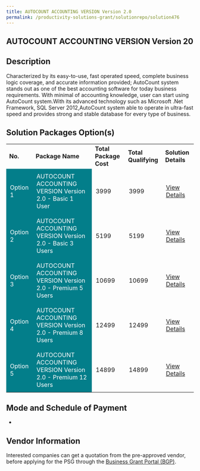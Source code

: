 ```yaml
---
title: AUTOCOUNT ACCOUNTING VERSION Version 2.0
permalink: /productivity-solutions-grant/solutionrepo/solution476
---
```


## AUTOCOUNT ACCOUNTING VERSION Version 20

## Description

Characterized by its easy-to-use, fast operated speed, complete business logic coverage, and accurate information provided; AutoCount system stands out as one of the best accounting software for today business requirements. With minimal of accounting knowledge, user can start using AutoCount system.With its advanced technology such as Microsoft .Net Framework, SQL Server 2012,AutoCount system able to operate in ultra-fast speed and provides strong and stable database for every type of business.

## Solution Packages Option(s)

<table>
<tr>
<td><b>No.</b></td>
<td><b>Package Name</b></td>
<td><b>Total Package Cost</b></td>
<td><b>Total Qualifying</b></td>
<td><b>Solution Details</b></td>
</tr>
<tr>
<td style='padding: 10px; background-color: #037E8A; color: #FFFFFF;'>Option 1</td>
<td style='padding: 10px; background-color: #037E8A; color: #FFFFFF;'>AUTOCOUNT ACCOUNTING VERSION Version 2.0 - Basic 1 User</td>
<td style='padding: 10px;'>3999</td>
<td style='padding: 10px;'>3999</td>
<td style='padding: 10px;'><a href='https://www.gobusiness.gov.sg/images/psg/Desensitised_Ingenious_Business_Annex_3_CR_wef_8_July_2021_Part_1.pdf' target='_blank'>View Details</a></td>
</tr>
<tr>
<td style='padding: 10px; background-color: #037E8A; color: #FFFFFF;'>Option 2</td>
<td style='padding: 10px; background-color: #037E8A; color: #FFFFFF;'>AUTOCOUNT ACCOUNTING VERSION Version 2.0 - Basic 3 Users</td>
<td style='padding: 10px;'>5199</td>
<td style='padding: 10px;'>5199</td>
<td style='padding: 10px;'><a href='https://www.gobusiness.gov.sg/images/psg/Desensitised_Ingenious_Business_Annex_3_CR_wef_8_July_2021_Part_2.pdf' target='_blank'>View Details</a></td>
</tr>
<tr>
<td style='padding: 10px; background-color: #037E8A; color: #FFFFFF;'>Option 3</td>
<td style='padding: 10px; background-color: #037E8A; color: #FFFFFF;'>AUTOCOUNT ACCOUNTING VERSION Version 2.0 - Premium 5 Users</td>
<td style='padding: 10px;'>10699</td>
<td style='padding: 10px;'>10699</td>
<td style='padding: 10px;'><a href='https://www.gobusiness.gov.sg/images/psg/Desensitised_Ingenious_Business_Annex_3_CR_wef_8_July_2021_Part_3.pdf' target='_blank'>View Details</a></td>
</tr>
<tr>
<td style='padding: 10px; background-color: #037E8A; color: #FFFFFF;'>Option 4</td>
<td style='padding: 10px; background-color: #037E8A; color: #FFFFFF;'>AUTOCOUNT ACCOUNTING VERSION Version 2.0 - Premium 8 Users</td>
<td style='padding: 10px;'>12499</td>
<td style='padding: 10px;'>12499</td>
<td style='padding: 10px;'><a href='https://www.gobusiness.gov.sg/images/psg/Desensitised_Ingenious_Business_Annex_3_CR_wef_8_July_2021_Part_4.pdf' target='_blank'>View Details</a></td>
</tr>
<tr>
<td style='padding: 10px; background-color: #037E8A; color: #FFFFFF;'>Option 5</td>
<td style='padding: 10px; background-color: #037E8A; color: #FFFFFF;'>AUTOCOUNT ACCOUNTING VERSION Version 2.0 - Premium 12 Users</td>
<td style='padding: 10px;'>14899</td>
<td style='padding: 10px;'>14899</td>
<td style='padding: 10px;'><a href='https://www.gobusiness.gov.sg/images/psg/Desensitised_Ingenious_Business_Annex_3_CR_wef_8_July_2021_Part_5.pdf' target='_blank'>View Details</a></td>
</tr>
</table>

## Mode and Schedule of Payment

 - 

## Vendor Information

 

Interested companies can get a quotation from the pre-approved vendor, before applying for the PSG through the <a href='https://www.businessgrants.gov.sg/' target='_blank' rel='noopener'>Business Grant Portal (BGP)</a>.

<script src="/jquery/resize-tables.js"></script>
